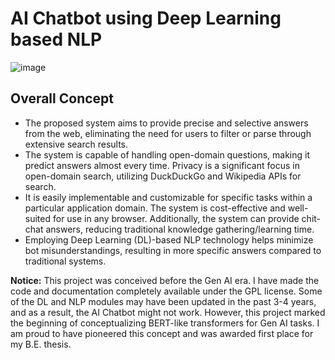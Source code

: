 # AI Chatbot using Deep Learning based NLP 

![image](https://github.com/PandiaJason/AI-DL-NLP-CHATBOT/assets/100123063/594646c3-145f-45f2-9cb9-2b9c3961993f)

## Overall Concept

- The proposed system aims to provide precise and selective answers from the web, eliminating the need for users to filter or parse through extensive search results. 
- The system is capable of handling open-domain questions, making it predict answers almost every time. Privacy is a significant focus in open-domain search, utilizing DuckDuckGo and Wikipedia APIs for search.
- It is easily implementable and customizable for specific tasks within a particular application domain. The system is cost-effective and well-suited for use in any browser. Additionally, the system can provide chit-chat answers, reducing traditional knowledge gathering/learning time.
- Employing Deep Learning (DL)-based NLP technology helps minimize bot misunderstandings, resulting in more specific answers compared to traditional systems.


**Notice:** This project was conceived before the Gen AI era. I have made the code and documentation completely available under the GPL license. Some of the DL and NLP modules may have been updated in the past 3-4 years, and as a result, the AI Chatbot might not work. However, this project marked the beginning of conceptualizing BERT-like transformers for Gen AI tasks. I am proud to have pioneered this concept and was awarded first place for my B.E. thesis.


